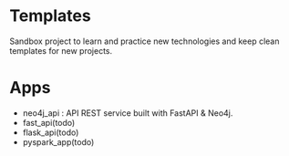 # Templates
Sandbox project to learn and practice new technologies and keep clean templates for new projects.

# Apps
- neo4j_api : API REST service built with FastAPI & Neo4j.
- fast_api(todo)
- flask_api(todo)
- pyspark_app(todo)
